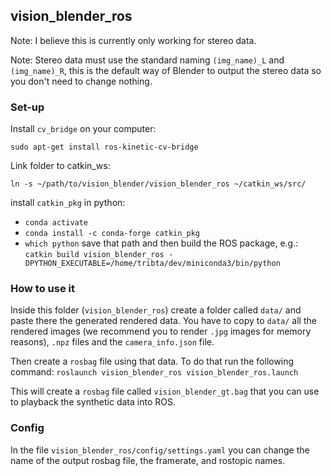 ## vision_blender_ros

Note: I believe this is currently only working for stereo data.

Note: Stereo data must use the standard naming `(img_name)_L` and `(img_name)_R`, this is the default way of Blender to output the stereo data so you don't need to change nothing.

### Set-up

Install `cv_bridge` on your computer:

  `sudo apt-get install ros-kinetic-cv-bridge`

Link folder to catkin_ws:

  `ln -s ~/path/to/vision_blender/vision_blender_ros ~/catkin_ws/src/`

install `catkin_pkg` in python:
* `conda activate`
* `conda install -c conda-forge catkin_pkg`
* `which python`
    save that path and then build the ROS package, e.g.: `catkin build vision_blender_ros -DPYTHON_EXECUTABLE=/home/tribta/dev/miniconda3/bin/python`

### How to use it

Inside this folder (`vision_blender_ros`) create a folder called `data/` and paste there the generated rendered data.
You have to copy to `data/` all the rendered images (we recommend you to render `.jpg` images for memory reasons), `.npz` files and the `camera_info.json` file.

Then create a `rosbag` file using that data. To do that run the following command:
`roslaunch vision_blender_ros vision_blender_ros.launch`

This will create a `rosbag` file called `vision_blender_gt.bag` that you can use to playback the synthetic data into ROS.

### Config

In the file `vision_blender_ros/config/settings.yaml` you can change the name of the output rosbag file, the framerate, and rostopic names.
